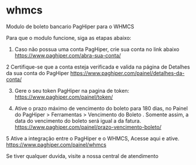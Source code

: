 # whmcs
Modulo de boleto bancario PagHiper para o WHMCS

Para que o modulo funcione, siga as etapas abaixo:

1) Caso não possua uma conta PagHiper, crie sua conta no link abaixo
https://www.paghiper.com/abra-sua-conta/ 

2 Certifique-se que a conta esteja verificada e valida na página de Detalhes da sua conta do PagHiper https://www.paghiper.com/painel/detalhes-da-conta/

3) Gere o seu token PagHiper na pagina de token: 
https://www.paghiper.com/painel/token/

4) Ative o prazo máximo de vencimento do boleto para 180 dias, no Painel do PagHiper > Ferramentas > Vencimento do Boleto . Somente assim, a data do vencimento do boleto será igual a da fatura.
https://www.paghiper.com/painel/prazo-vencimento-boleto/

5 Ative a integração entre o PagHiper e o WHMCS, Acesse aqui e ative.
https://www.paghiper.com/painel/whmcs

Se tiver qualquer duvida, visite a nossa central de atendimento
